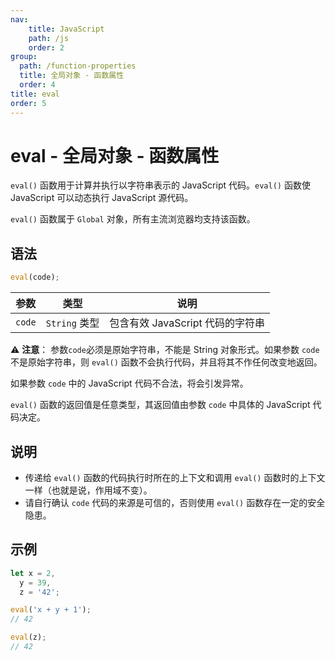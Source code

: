 ```yaml
---
nav:
    title: JavaScript
    path: /js
    order: 2
group:
  path: /function-properties
  title: 全局对象 - 函数属性
  order: 4
title: eval
order: 5
---
```


# eval - 全局对象 - 函数属性 

`eval()` 函数用于计算并执行以字符串表示的 JavaScript 代码。`eval()` 函数使 JavaScript 可以动态执行 JavaScript 源代码。

`eval()` 函数属于 `Global` 对象，所有主流浏览器均支持该函数。

## 语法

```js
eval(code);
```

| 参数   | 类型          | 说明                             |
| ------ | ------------- | -------------------------------- |
| `code` | `String` 类型 | 包含有效 JavaScript 代码的字符串 |

⚠️ **注意**： 参数`code`必须是原始字符串，不能是 String 对象形式。如果参数 `code` 不是原始字符串，则 `eval()` 函数不会执行代码，并且将其不作任何改变地返回。

如果参数 `code` 中的 JavaScript 代码不合法，将会引发异常。

`eval()` 函数的返回值是任意类型，其返回值由参数 `code` 中具体的 JavaScript 代码决定。

## 说明

- 传递给 `eval()` 函数的代码执行时所在的上下文和调用 `eval()` 函数时的上下文一样（也就是说，作用域不变）。
- 请自行确认 `code` 代码的来源是可信的，否则使用 `eval()` 函数存在一定的安全隐患。

## 示例

```js
let x = 2,
  y = 39,
  z = '42';

eval('x + y + 1');
// 42

eval(z);
// 42
```

